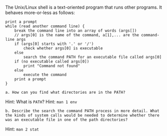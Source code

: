 The Unix/Linux shell is a text-oriented program that runs other programs. It behaves more-or-less as follows:

```
print a prompt
while (read another command line) {
    break the command line into an array of words (args[])
    // args[0] is the name of the command, a[1],... are the command-line args
    if (args[0] starts with '.' or '/')
        check whether args[0] is executable
    else
        search the command PATH for an executable file called args[0]
    if (no executable called args[0])
        print "Command not found"
    else
        execute the command
    print a prompt
}
```

    a. How can you find what directories are in the PATH?
Hint: What is `PATH`?
Hint: `man 1 env`

    b. Describe the search the command PATH process in more detail. What the kinds of system calls would be needed to determine whether there was an executable file in one of the path directories?
Hint: `man 2 stat`
